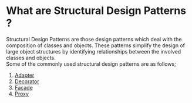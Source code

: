 # What are Structural Design Patterns ?

Structural Design Patterns are those design patterns which deal with the composition of classes and objects. These patterns simplify the design of large object structures by identifying relationships between the involved classes and objects.   
Some of the commonly used structural design patterns are as follows;
1. [Adapter](Adapter/README.md)
2. [Decorator](Decorator/README.md)
3. [Facade](Facade/README.md)
4. [Proxy](Proxy/README.md)